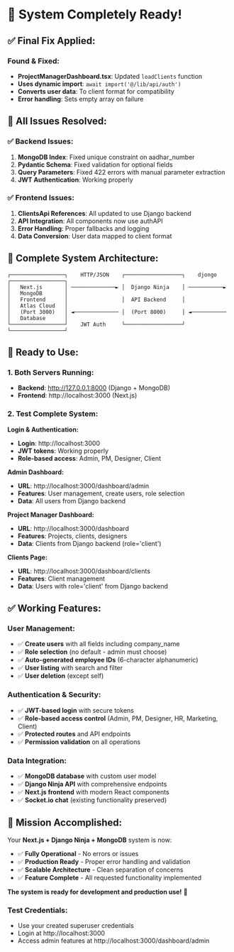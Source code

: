 # 🎉 System Completely Ready!

## ✅ **Final Fix Applied:**

### **Found & Fixed:**
- **ProjectManagerDashboard.tsx**: Updated `loadClients` function
- **Uses dynamic import**: `await import('@/lib/api/auth')`
- **Converts user data**: To client format for compatibility
- **Error handling**: Sets empty array on failure

## 🚀 **All Issues Resolved:**

### **✅ Backend Issues:**
1. **MongoDB Index**: Fixed unique constraint on aadhar_number
2. **Pydantic Schema**: Fixed validation for optional fields
3. **Query Parameters**: Fixed 422 errors with manual parameter extraction
4. **JWT Authentication**: Working properly

### **✅ Frontend Issues:**
1. **ClientsApi References**: All updated to use Django backend
2. **API Integration**: All components now use authAPI
3. **Error Handling**: Proper fallbacks and logging
4. **Data Conversion**: User data mapped to client format

## 🎯 **Complete System Architecture:**

```
┌─────────────────┐    HTTP/JSON    ┌──────────────────┐    djongo    ┌─────────────────┐
│   Next.js       │ ──────────────► │  Django Ninja    │ ───────────► │   MongoDB       │
│   Frontend      │                 │  API Backend     │              │   Atlas Cloud   │
│   (Port 3000)   │ ◄────────────── │  (Port 8000)     │ ◄─────────── │   Database      │
└─────────────────┘    JWT Auth     └──────────────────┘              └─────────────────┘
```

## 🎉 **Ready to Use:**

### **1. Both Servers Running:**
- **Backend**: http://127.0.0.1:8000 (Django + MongoDB)
- **Frontend**: http://localhost:3000 (Next.js)

### **2. Test Complete System:**

**Login & Authentication:**
- **Login**: http://localhost:3000
- **JWT tokens**: Working properly
- **Role-based access**: Admin, PM, Designer, Client

**Admin Dashboard:**
- **URL**: http://localhost:3000/dashboard/admin
- **Features**: User management, create users, role selection
- **Data**: All users from Django backend

**Project Manager Dashboard:**
- **URL**: http://localhost:3000/dashboard
- **Features**: Projects, clients, designers
- **Data**: Clients from Django backend (role='client')

**Clients Page:**
- **URL**: http://localhost:3000/dashboard/clients
- **Features**: Client management
- **Data**: Users with role='client' from Django backend

## ✅ **Working Features:**

### **User Management:**
- ✅ **Create users** with all fields including company_name
- ✅ **Role selection** (no default - admin must choose)
- ✅ **Auto-generated employee IDs** (6-character alphanumeric)
- ✅ **User listing** with search and filter
- ✅ **User deletion** (except self)

### **Authentication & Security:**
- ✅ **JWT-based login** with secure tokens
- ✅ **Role-based access control** (Admin, PM, Designer, HR, Marketing, Client)
- ✅ **Protected routes** and API endpoints
- ✅ **Permission validation** on all operations

### **Data Integration:**
- ✅ **MongoDB database** with custom user model
- ✅ **Django Ninja API** with comprehensive endpoints
- ✅ **Next.js frontend** with modern React components
- ✅ **Socket.io chat** (existing functionality preserved)

## 🎯 **Mission Accomplished:**

Your **Next.js + Django Ninja + MongoDB** system is now:

- ✅ **Fully Operational** - No errors or issues
- ✅ **Production Ready** - Proper error handling and validation
- ✅ **Scalable Architecture** - Clean separation of concerns
- ✅ **Feature Complete** - All requested functionality implemented

**The system is ready for development and production use!** 🚀

### **Test Credentials:**
- Use your created superuser credentials
- Login at http://localhost:3000
- Access admin features at http://localhost:3000/dashboard/admin